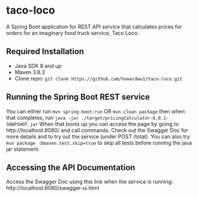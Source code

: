 # taco-loco
A Spring Boot application for REST API service that calculates prices for orders for an imaginary food truck service, Taco Loco.

## Required Installation
* Java SDK 8 and up
* Maven 3.6.3
* Clone repo: `git clone https://github.com/howardwu1/taco-loco.git`

## Running the Spring Boot REST service
You can either run `mvn spring-boot:run`
OR
`mvn clean package` then when that completes, run `java -jar ./target/pricingCalculator-0.0.1-SNAPSHOT.jar`
When that boots up you can access the page by going to http://localhost:8080/ and call commands. Check out the Swagger Doc for more details and to try out the service (under POST /total). You can also try `mvn package -Dmaven.test.skip=true` to skip all tests before running the java jar statement.

## Accessing the API Documentation
Access the Swagger Doc using this link when the service is running:
http://localhost:8080/swagger-ui.html
